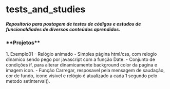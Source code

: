 # tests_and_studies
##### Repositorio para postagem de testes de códigos e estudos de funcionaldiades de diversos conteúdos aprendidos.

<h3> **Projetos** </h3>
1. Exemplo01 - Relógio animado
- Simples página html/css, com relogio dinamico sendo pego por javascript com a função Date.
- Conjunto de condições if, para alterar dinamicamente background color da pagina e imagem icon.
- Função Carregar, resposavel pela mensagem de saudação, cor de fundo, icone visivel e relógio é atualizado a cada 1 segundo pelo metodo setInterval().